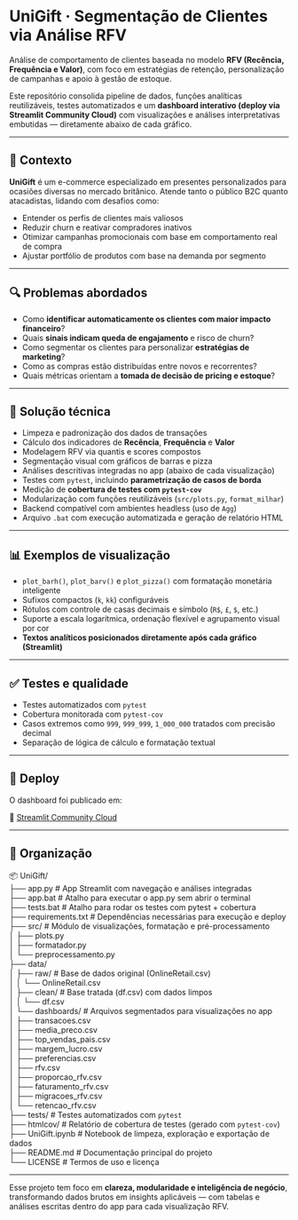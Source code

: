 # UniGift · Segmentação de Clientes via Análise RFV

Análise de comportamento de clientes baseada no modelo **RFV (Recência, Frequência e Valor)**, com foco em estratégias de retenção, personalização de campanhas e apoio à gestão de estoque.

Este repositório consolida pipeline de dados, funções analíticas reutilizáveis, testes automatizados e um **dashboard interativo (deploy via Streamlit Community Cloud)** com visualizações e análises interpretativas embutidas — diretamente abaixo de cada gráfico.

---

## 🧭 Contexto

**UniGift** é um e-commerce especializado em presentes personalizados para ocasiões diversas no mercado britânico. Atende tanto o público B2C quanto atacadistas, lidando com desafios como:

- Entender os perfis de clientes mais valiosos
- Reduzir churn e reativar compradores inativos
- Otimizar campanhas promocionais com base em comportamento real de compra
- Ajustar portfólio de produtos com base na demanda por segmento

---

## 🔍 Problemas abordados

- Como **identificar automaticamente os clientes com maior impacto financeiro**?
- Quais **sinais indicam queda de engajamento** e risco de churn?
- Como segmentar os clientes para personalizar **estratégias de marketing**?
- Como as compras estão distribuídas entre novos e recorrentes?
- Quais métricas orientam a **tomada de decisão de pricing e estoque**?

---

## 🎯 Solução técnica

- Limpeza e padronização dos dados de transações
- Cálculo dos indicadores de **Recência**, **Frequência** e **Valor**
- Modelagem RFV via quantis e scores compostos
- Segmentação visual com gráficos de barras e pizza
- Análises descritivas integradas no app (abaixo de cada visualização)
- Testes com `pytest`, incluindo **parametrização de casos de borda**
- Medição de **cobertura de testes com `pytest-cov`**
- Modularização com funções reutilizáveis (`src/plots.py`, `format_milhar`)
- Backend compatível com ambientes headless (uso de `Agg`)
- Arquivo `.bat` com execução automatizada e geração de relatório HTML

---

## 📊 Exemplos de visualização

- `plot_barh()`, `plot_barv()` e `plot_pizza()` com formatação monetária inteligente
- Sufixos compactos (`k`, `kk`) configuráveis
- Rótulos com controle de casas decimais e símbolo (`R$`, `£`, `$`, etc.)
- Suporte a escala logarítmica, ordenação flexível e agrupamento visual por cor
- **Textos analíticos posicionados diretamente após cada gráfico (Streamlit)**

---

## ✅ Testes e qualidade

- Testes automatizados com `pytest`
- Cobertura monitorada com `pytest-cov`  
- Casos extremos como `999`, `999_999`, `1_000_000` tratados com precisão decimal  
- Separação de lógica de cálculo e formatação textual

---

## 🚀 Deploy

O dashboard foi publicado em:

🔗 [Streamlit Community Cloud]([https://share.streamlit.io/](https://jeffegn-unigift-app-20w8ar.streamlit.app/))  

---

## 📁 Organização

📦 UniGift/  
├── app.py               # App Streamlit com navegação e análises integradas  
├── app.bat              # Atalho para executar o app.py sem abrir o terminal  
├── tests.bat            # Atalho para rodar os testes com pytest + cobertura  
├── requirements.txt     # Dependências necessárias para execução e deploy  
├── src/                 # Módulo de visualizações, formatação e pré-processamento  
│   ├── plots.py  
│   ├── formatador.py  
│   └── preprocessamento.py  
├── data/  
│   ├── raw/             # Base de dados original (OnlineRetail.csv)  
│   │   └── OnlineRetail.csv  
│   ├── clean/           # Base tratada (df.csv) com dados limpos  
│   │   └── df.csv  
│   └── dashboards/      # Arquivos segmentados para visualizações no app  
│       ├── transacoes.csv  
│       ├── media_preco.csv  
│       ├── top_vendas_pais.csv  
│       ├── margem_lucro.csv  
│       ├── preferencias.csv  
│       ├── rfv.csv  
│       ├── proporcao_rfv.csv  
│       ├── faturamento_rfv.csv  
│       ├── migracoes_rfv.csv  
│       └── retencao_rfv.csv  
├── tests/               # Testes automatizados com `pytest`  
├── htmlcov/             # Relatório de cobertura de testes (gerado com `pytest-cov`)  
├── UniGift.ipynb        # Notebook de limpeza, exploração e exportação de dados  
├── README.md            # Documentação principal do projeto  
└── LICENSE              # Termos de uso e licença  

---

Esse projeto tem foco em **clareza, modularidade e inteligência de negócio**, transformando dados brutos em insights aplicáveis — com tabelas e análises escritas dentro do app para cada visualização RFV.
